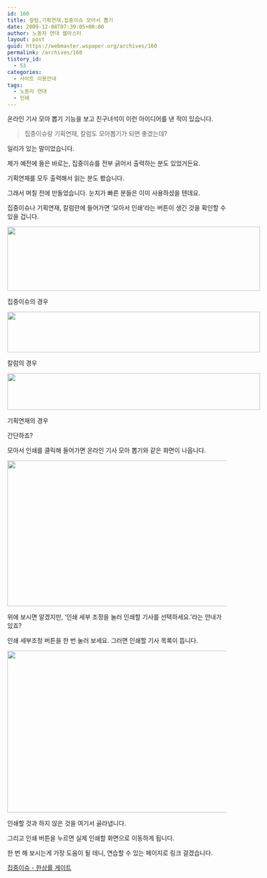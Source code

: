 ```yaml
---
id: 160
title: 칼럼,기획연재,집중이슈 모아서 뽑기
date: 2009-12-08T07:39:05+00:00
author: 노동자 연대 웹마스터
layout: post
guid: https://webmaster.wspaper.org/archives/160
permalink: /archives/160
tistory_id:
  - 53
categories:
  - 사이트 이용안내
tags:
  - 노동자 연대
  - 인쇄
---
```

온라인 기사 모아 뽑기 기능을 보고 친구녀석이 이런 아이디어를 낸 적이 있습니다.

> 집중이슈랑 기획연재, 칼럼도 모아뽑기가 되면 좋겠는데?

일리가 있는 말이었습니다. 

제가 예전에 들은 바로는, 집중이슈를 전부 긁어서 출력하는 분도 있었거든요.

기획연재를 모두 출력해서 읽는 분도 봤습니다.

그래서 며칠 전에 만들었습니다. 눈치가 빠른 분들은 이미 사용하셨을 텐데요.

집중이슈나 기획연재, 칼럼란에 들어가면 ‘모아서 인쇄’라는 버튼이 생긴 것을 확인할 수 있을 겁니다.

<div style="width: 590px" class="wp-caption aligncenter">
  <img src="https://webmaster.wspaper.org/wp-content/uploads/1/cfile3.uf.205F124B4D0847330D4B30.png" width="580" height="147" alt="" />
  
  <p class="wp-caption-text">
    집중이슈의 경우
  </p>
</div>

<div style="width: 590px" class="wp-caption aligncenter">
  <img src="https://webmaster.wspaper.org/wp-content/uploads/1/cfile6.uf.1405EA584D0847333A68BC.png" width="580" height="93" alt="" />
  
  <p class="wp-caption-text">
    칼럼의 경우
  </p>
</div>

<div style="width: 590px" class="wp-caption aligncenter">
  <img src="https://webmaster.wspaper.org/wp-content/uploads/1/cfile25.uf.1660B4484D08473326604B.png" width="580" height="84" alt="" />
  
  <p class="wp-caption-text">
    기획연재의 경우
  </p>
</div>

간단하죠?

모아서 인쇄를 클릭해 들어가면 온라인 기사 모아 뽑기와 같은 화면이 나옵니다.

<img src="https://webmaster.wspaper.org/wp-content/uploads/1/cfile9.uf.162337474D0847332D9904.jpg" class="aligncenter" width="580" height="334" alt="" />

위에 보시면 알겠지만, ‘인쇄 세부 조정을 눌러 인쇄할 기사를 선택하세요.’라는 안내가 있죠?

인쇄 세부조정 버튼을 한 번 눌러 보세요. 그러면 인쇄할 기사 목록이 뜹니다.

<img src="https://webmaster.wspaper.org/wp-content/uploads/1/cfile23.uf.1362D7484D0847331A66D0.jpg" class="aligncenter" width="580" height="371" alt="" />

인쇄할 것과 하지 않은 것을 여기서 골라냅니다.

그리고 인쇄 버튼을 누르면 실제 인쇄할 화면으로 이동하게 됩니다.

한 번 해 보시는게 가장 도움이 될 테니, 연습할 수 있는 페이지로 링크 걸겠습니다.

<a href="http://wspaper.org/6_issue.php?issue_no=57" target="_blank">집중이슈 - 한상률 게이트</a>